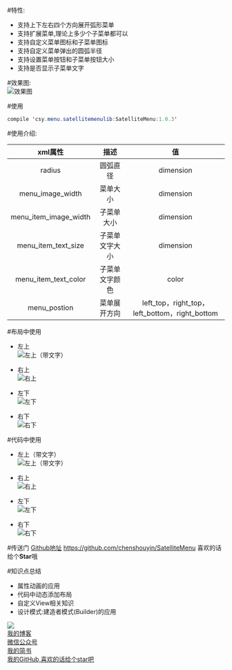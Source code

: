 #特性:
* 支持上下左右四个方向展开弧形菜单
* 支持扩展菜单,理论上多少个子菜单都可以
* 支持自定义菜单图标和子菜单图标
* 支持自定义菜单弹出的圆弧半径
* 支持设置菜单按钮和子菜单按钮大小
* 支持是否显示子菜单文字

#效果图:<br>
![效果图](http://upload-images.jianshu.io/upload_images/2704327-b0bb086efec5176d.gif?imageMogr2/auto-orient/strip)

#使用
```java
compile 'csy.menu.satellitemenulib:SatelliteMenu:1.0.3'
```

#使用介绍:

| xml属性        | 描述           | 值  |
| :-------------: |:-------------:| :------:|
| radius      | 圆弧直径 | dimension |
| menu_image_width     | 菜单大小      |   dimension |
| menu_item_image_width | 子菜单大小      |    dimension |
| menu_item_text_size      | 子菜单文字大小 | dimension |
| menu_item_text_color     | 子菜单文字颜色      |   color |
| menu_postion | 菜单展开方向      |    left_top，right_top，left_bottom，right_bottom |

#布局中使用
* 左上<br>
![左上（带文字）](http://upload-images.jianshu.io/upload_images/2704327-e9555b8adeb1eab3.png?imageMogr2/auto-orient/strip%7CimageView2/2/w/1240)

* 右上<br>
![右上](http://upload-images.jianshu.io/upload_images/2704327-d9aee4468060bc6e.png?imageMogr2/auto-orient/strip%7CimageView2/2/w/1240)

* 左下<br>
![左下](http://upload-images.jianshu.io/upload_images/2704327-3978fffea4e9c52e.png?imageMogr2/auto-orient/strip%7CimageView2/2/w/1240)
* 右下<br>
![右下](http://upload-images.jianshu.io/upload_images/2704327-6d7e9f2dd2eea526.png?imageMogr2/auto-orient/strip%7CimageView2/2/w/1240)

#代码中使用
* 左上（带文字）<br>
![左上（带文字）](http://upload-images.jianshu.io/upload_images/2704327-9e42a6294228587a.png?imageMogr2/auto-orient/strip%7CimageView2/2/w/1240)

* 右上<br>
![右上](http://upload-images.jianshu.io/upload_images/2704327-a1396daa21e94dfb.png?imageMogr2/auto-orient/strip%7CimageView2/2/w/1240)
* 左下<br>
![左下](http://upload-images.jianshu.io/upload_images/2704327-f5b9c499c337b60f.png?imageMogr2/auto-orient/strip%7CimageView2/2/w/1240)
* 右下<br>
![右下](http://upload-images.jianshu.io/upload_images/2704327-e010711a23511c60.png?imageMogr2/auto-orient/strip%7CimageView2/2/w/1240)


#传送门
[Github地址](https://github.com/chenshouyin/SatelliteMenu) https://github.com/chenshouyin/SatelliteMenu
喜欢的话给个**Star**哦

#知识点总结
* 属性动画的应用
* 代码中动态添加布局
* 自定义View相关知识
* 设计模式:建造者模式(Builder)的应用


![](http://upload-images.jianshu.io/upload_images/2704327-b5b62bcf43f76f74.jpg?imageMogr2/auto-orient/strip%7CimageView2/2/w/1240)<br>
[我的博客](http://blog.csdn.net/e_inch_photo)<br>
[微信公众号](https://mp.weixin.qq.com/s?__biz=MjM5NjU2OTE0OQ==&mid=2247483755&idx=1&sn=1f1612fdb0e5ce1edcd4e13a800e2aef&chksm=a6e608399191812fcde0e2be56d9c78425f908c9f6d2fe99e10e6dd2a8523c79bf821ba90ff7#rd)	<br>
[我的简书](http://www.jianshu.com/u/303ec9abdc08)<br>
[我的GitHub,喜欢的话给个star吧](https://github.com/chenshouyin)